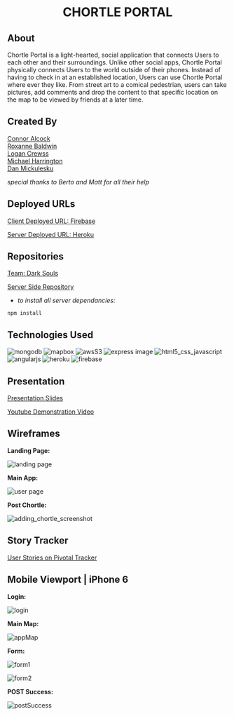 <h1 align="center">  
  CHORTLE PORTAL
</h1>

## About
Chortle Portal is a light-hearted, social application that connects Users to each other and their surroundings. Unlike other social apps, Chortle Portal physically connects Users to the world outside of their phones. Instead of having to check in at an established location, Users can use Chortle Portal where ever they like. From street art to a comical pedestrian, users can take pictures, add comments and drop the content to that specific location on the map to be viewed by friends at a later time.

## Created By

[Connor Alcock](https://github.com/connoralcock87)<br>
[Roxanne Baldwin](https://github.com/RoxMBaldwin)<br>
[Logan Crewss](https://github.com/lcrewss)<br>
[Michael Harrington](https://github.com/mike85h)<br>
[Dan Mickulesku](https://github.com/DMickulesku)

*special thanks to Berto and Matt for all their help*

## Deployed URLs
[Client Deployed URL: Firebase](https://chortle-portal.firebaseapp.com/main.html)

[Server Deployed URL: Heroku](https://salty-mountain-21631.herokuapp.com/)

## Repositories

[Team: Dark Souls](https://github.com/DarkSoulsMongo)

[Server Side Repository](https://github.com/DarkSoulsMongo/ChortlePortal-server)

 -  *to install all server dependancies:*
```
npm install
```

## Technologies Used
![mongodb](https://user-images.githubusercontent.com/26422332/30713608-0e77e44a-9ecd-11e7-9935-64fcdc70a049.png)
![mapbox](https://user-images.githubusercontent.com/26422332/30713609-0e787c34-9ecd-11e7-9d17-1688acbb42a2.png)
![awsS3](http://i1.wp.com/www.ashtricks.com/wp-content/uploads/2016/12/s3.png?resize=200%2C200)
![express image](http://cdn.ttgtmedia.com/rms/LeMagIT/images/nodejs-logo.png)
![html5_css_javascript](https://user-images.githubusercontent.com/26422332/30752961-29034fd0-9f7b-11e7-83dd-6396bd28f23b.png)
![angularjs](https://cdn.auth0.com/blog/angular2-series/angular2-logo.png)
![heroku](http://www.visualdiff.com/img/heroku-logo.png)
![firebase](https://developers.google.com/_static/dd8e8dc523/images/firebase/logo.png?hl=es)


## Presentation

[Presentation Slides](https://prezi.com/d-5dlokhfmvb/chortle-portal/)

[Youtube Demonstration Video](https://www.youtube.com/watch?v=Yn5Do6cTrAI&feature=youtu.be)

## Wireframes

**Landing Page:**

![landing page](https://user-images.githubusercontent.com/26422332/30708638-d185fb54-9ebc-11e7-872a-ab4c76642ec1.png)

**Main App:**

![user page](https://user-images.githubusercontent.com/26422332/30708639-d5f383be-9ebc-11e7-9dee-b82cf6007769.png)

**Post Chortle:**

![adding_chortle_screenshot](https://user-images.githubusercontent.com/26422332/30708420-1c5e67d4-9ebc-11e7-89b3-2a3a910611c7.png)

## Story Tracker
[User Stories on Pivotal Tracker](https://www.pivotaltracker.com/n/projects/2110435#)

## Mobile Viewport | iPhone 6
**Login:**

![login](assets/login.png)


**Main Map:**

![appMap](assets/application.png)

**Form:**

![form1](assets/upload1.png)


![form2](assets/upload2.png)


**POST Success:**

![postSuccess](assets/POST-success.png)
